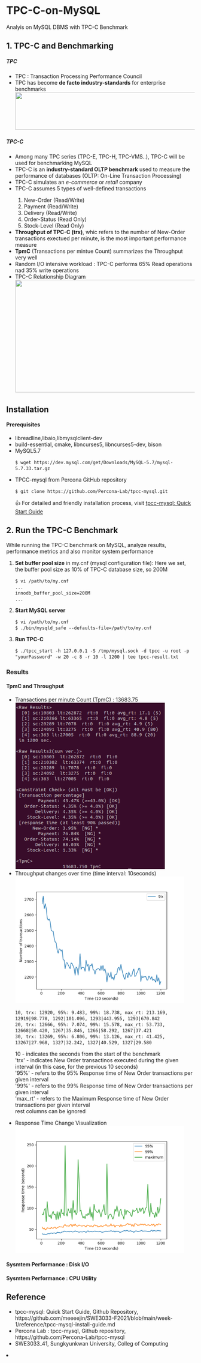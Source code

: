 # TPC-C-on-MySQL
Analyis on MySQL DBMS with TPC-C Benchmark

## 1. TPC-C and Benchmarking
##### TPC
<ul>
  <li> TPC : Transaction Processing Performance Council</li>
  <li> TPC has become <b>de facto industry-standards</b> for enterprise benchmarks</li>
  <img src="https://www.tpc.org/tpc_common_library/images/tpc-header-image-logo-22.gif" width="500" height="100"></img>
</ul>

##### TPC-C
<ul>
  <li>Among many TPC series (TPC-E, TPC-H, TPC-VMS..), TPC-C will be used for benchmarking MySQL</li>
  <li>TPC-C is an <b>industry-standard OLTP benchmark</b> used to measure the performance of databases (OLTP: On-Line Transaction Processing)</li>
  <li>TPC-C simulates an <i>e-commerce</i> or <i>retail</i> company</li>
  <li>TPC-C assumes 5 types of well-defined transactions</li>
    <ol>
      <li>New-Order (Read/Write)</li>
      <li>Payment (Read/Write)</li>
      <li>Delivery (Read/Write)</li>
      <li>Order-Status (Read Only)</li>
      <li>Stock-Level (Read Only)</li>
     </ol>
  <li><b>Throughput of TPC-C (trx)</b>, whic refers to the number of New-Order transactions exectued per minute, is the most important performance measure</li>
  <li><b>TpmC</b> (Transactions per mintue Count) summarizes the Throughput very well</li>
  <li>Random I/O intensive workload : TPC-C performs 65% Read operations nad 35% write operations</li>
  <li>TPC-C Relationship Diagram</li>
  <img src="https://www.yugabyte.com/wp-content/uploads/2020/07/entity-relationship-diagram-for-the-TPC-C-workload-yugabytedb-performance-benchmarks.png" width="600" height="300"></img>
</ul>

## Installation
#### Prerequisites
<ul>
  <li>libreadline,libaio,libmysqlclient-dev</li>
  <li>build-essential, cmake, libncurses5, libncurses5-dev, bison</li>
  <li>MySQL5.7</li>
  
  ```consle
  $ wget https://dev.mysql.com/get/Downloads/MySQL-5.7/mysql-5.7.33.tar.gz
  ```
  <li>TPCC-mysql from Percona GitHub repository</li>
  
  ```consle
  $ git clone https://github.com/Percona-Lab/tpcc-mysql.git
  ```
  :+1: For detailed and friendly installation process, visit [tpcc-mysql: Quick Start Guide](https://github.com/meeeejin/SWE3033-F2021/blob/main/week-1/reference/tpcc-mysql-install-guide.md)
</ul>

## 2. Run the TPC-C Benchmark
While running the TPC-C benchmark on MySQL, analyze results, performance metrics and also monitor system performance
<ol>
  <li><b>Set buffer pool size</b> in my.cnf (mysql configuration file): Here we set, the buffer pool size as 10% of TPC-C database size, so 200M</li>
  
  ```consle
  $ vi /path/to/my.cnf
...
innodb_buffer_pool_size=200M
...
  ```
  
  <li><b>Start MySQL server</b></li>
  
  ```consle
  $ vi /path/to/my.cnf
$ ./bin/mysqld_safe --defaults-file=/path/to/my.cnf
  ```
  
  <li><b>Run TPC-C</b></li>
  
  ```consle
$ ./tpcc_start -h 127.0.0.1 -S /tmp/mysql.sock -d tpcc -u root -p "yourPassword" -w 20 -c 8 -r 10 -l 1200 | tee tpcc-result.txt  
  ```
</ol>

### Results
#### TpmC and Throughput
<ul>
  <li>Transactions per minute Count (TpmC) : 13683.75</li>
  <img src="/1/tpcc-run-results.png" width="400" heigh="300"></img>
  <li>Throughput changes over time (time interval: 10seconds)</li>
  <img src="/1/trx_graph.png" width="450" heigh="450"></img><br>
  
   ```consle
  10, trx: 12920, 95%: 9.483, 99%: 18.738, max_rt: 213.169, 12919|98.778, 1292|101.096, 1293|443.955, 1293|670.842
  20, trx: 12666, 95%: 7.074, 99%: 15.578, max_rt: 53.733, 12668|50.420, 1267|35.846, 1266|58.292, 1267|37.421
  30, trx: 13269, 95%: 6.806, 99%: 13.126, max_rt: 41.425, 13267|27.968, 1327|32.242, 1327|40.529, 1327|29.580
  ```
  10 - indicates the seconds from the start of the benchmark <br>
  'trx' - indicates New Order transactinos executed during the given interval (in this case, for the previous 10 seconds)<br>
  '95%' - refers to the 95% Response time of New Order transactions per given interval <br>
  '99%' - refers to the 99% Response time of New Order transactions per given interval <br>
  'max_rt' - refers to the Maximum Response time of New Order transactions per given interval <br>
  rest columns can be ignored<br>
  <li>Response Time Change Visualization</li>
  <img src="/1/rt_graph.png" width="450" heigh="450"></img><br>
</ul>

#### Sysmtem Performance : Disk I/O
#### Sysmtem Performance : CPU Utility

## Reference
<ul>
  <li>tpcc-mysql: Quick Start Guide, Github Repository, https://github.com/meeeejin/SWE3033-F2021/blob/main/week-1/reference/tpcc-mysql-install-guide.md</li>
  <li>Percona Lab : tpcc-mysql, Github repository, https://github.com/Percona-Lab/tpcc-mysql</li>
  <li>SWE3033_41, Sungkyunkwan University, Colleg of Computing</li>
</ul>

<li></li>
<i></i>
<b></b>
